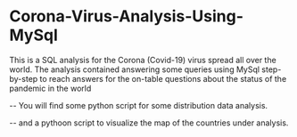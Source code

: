 # Corona-Virus-Analysis-Using-MySql
This is a SQL analysis for the Corona (Covid-19) virus spread all over the world. The analysis contained answering some queries using MySql step-by-step to reach answers for the on-table questions about the status of the pandemic in the world

-- You will find some python script for some distribution data analysis.

-- and a pythoon script to visualize the map of the countries under analysis.
